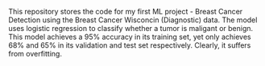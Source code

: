 This repository stores the code for my first ML project - Breast Cancer Detection using the Breast Cancer Wisconcin (Diagnostic) data. The model uses logistic regression to classify whether a tumor is maligant or benign. This model achieves a 95% accuracy in its training set, yet only achieves 68% and 65% in its validation and test set respectively. Clearly, it suffers from overfitting.  
